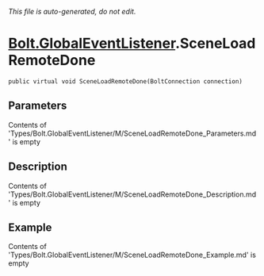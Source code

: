 *This file is auto-generated, do not edit.*

# [Bolt.GlobalEventListener](Types/Bolt.GlobalEventListener.md).SceneLoadRemoteDone
`public virtual void SceneLoadRemoteDone(BoltConnection connection)`
## Parameters
Contents of 'Types/Bolt.GlobalEventListener/M/SceneLoadRemoteDone_Parameters.md' is empty
## Description
Contents of 'Types/Bolt.GlobalEventListener/M/SceneLoadRemoteDone_Description.md' is empty
## Example
Contents of 'Types/Bolt.GlobalEventListener/M/SceneLoadRemoteDone_Example.md' is empty
